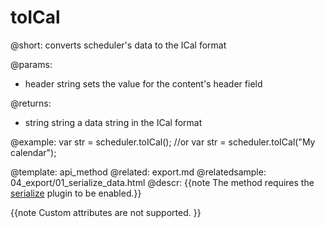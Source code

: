 toICal
=============
@short: converts scheduler's data to the ICal format

@params: 
* header	string	sets the value for the content's header field 

@returns: 
- string	string	a data string in the ICal format

@example: 
var str = scheduler.toICal();
//or
var str = scheduler.toICal("My calendar");


@template:	api_method
@related:
	export.md
@relatedsample:
	04_export/01_serialize_data.html
@descr:
{{note The method requires the [serialize](extensions_list.md#serialize) plugin to be enabled.}}

{{note
Custom attributes are not supported.
}}
